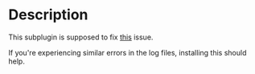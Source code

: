 # Description

This subplugin is supposed to fix [this](https://github.com/x07x08/TF2-Dodgeball-Modified/issues/7) issue.

If you're experiencing similar errors in the log files, installing this should help.

